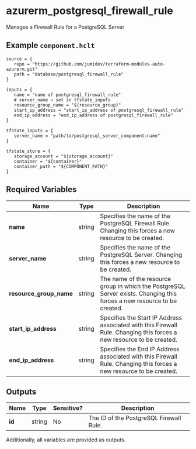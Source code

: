 # azurerm_postgresql_firewall_rule

Manages a Firewall Rule for a PostgreSQL Server

## Example `component.hclt`

```hcl
source = {
   repo = "https://github.com/jumidev/terraform-modules-auto-azurerm.git" 
   path = "database/postgresql_firewall_rule" 
}

inputs = {
   name = "name of postgresql_firewall_rule" 
   # server_name → set in tfstate_inputs
   resource_group_name = "${resource_group}" 
   start_ip_address = "start_ip_address of postgresql_firewall_rule" 
   end_ip_address = "end_ip_address of postgresql_firewall_rule" 
}

tfstate_inputs = {
   server_name = "path/to/postgresql_server_component:name" 
}

tfstate_store = {
   storage_account = "${storage_account}" 
   container = "${container}" 
   container_path = "${COMPONENT_PATH}" 
}

```

## Required Variables

| Name | Type |  Description |
| ---- | --------- |  ----------- |
| **name** | string |  Specifies the name of the PostgreSQL Firewall Rule. Changing this forces a new resource to be created. | 
| **server_name** | string |  Specifies the name of the PostgreSQL Server. Changing this forces a new resource to be created. | 
| **resource_group_name** | string |  The name of the resource group in which the PostgreSQL Server exists. Changing this forces a new resource to be created. | 
| **start_ip_address** | string |  Specifies the Start IP Address associated with this Firewall Rule. Changing this forces a new resource to be created. | 
| **end_ip_address** | string |  Specifies the End IP Address associated with this Firewall Rule. Changing this forces a new resource to be created. | 



## Outputs

| Name | Type | Sensitive? | Description |
| ---- | ---- | --------- | --------- |
| **id** | string | No  | The ID of the PostgreSQL Firewall Rule. | 

Additionally, all variables are provided as outputs.
